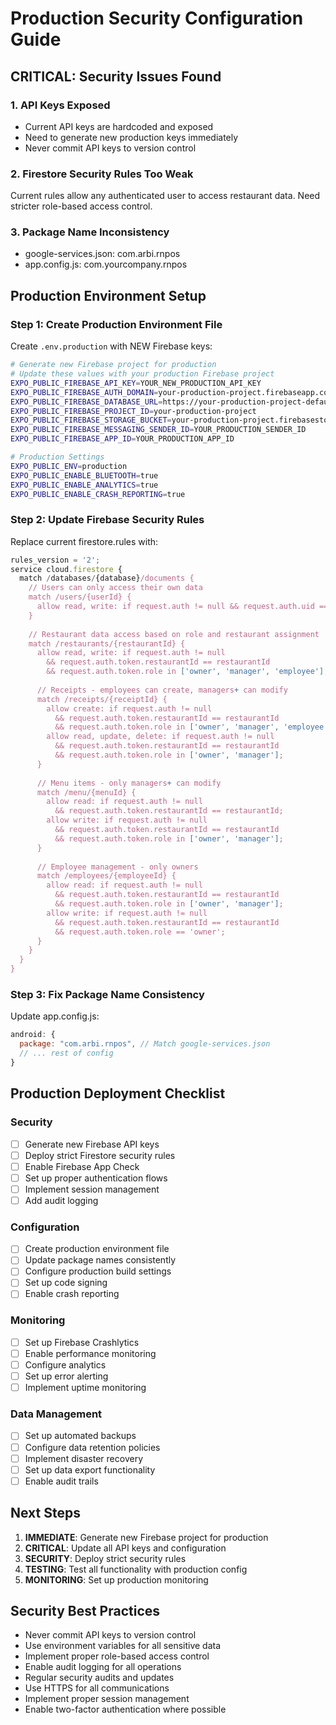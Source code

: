 # Production Security Configuration Guide

## CRITICAL: Security Issues Found

### 1. API Keys Exposed
- Current API keys are hardcoded and exposed
- Need to generate new production keys immediately
- Never commit API keys to version control

### 2. Firestore Security Rules Too Weak
Current rules allow any authenticated user to access restaurant data.
Need stricter role-based access control.

### 3. Package Name Inconsistency
- google-services.json: com.arbi.rnpos
- app.config.js: com.yourcompany.rnpos

## Production Environment Setup

### Step 1: Create Production Environment File
Create `.env.production` with NEW Firebase keys:

```bash
# Generate new Firebase project for production
# Update these values with your production Firebase project
EXPO_PUBLIC_FIREBASE_API_KEY=YOUR_NEW_PRODUCTION_API_KEY
EXPO_PUBLIC_FIREBASE_AUTH_DOMAIN=your-production-project.firebaseapp.com
EXPO_PUBLIC_FIREBASE_DATABASE_URL=https://your-production-project-default-rtdb.firebaseio.com
EXPO_PUBLIC_FIREBASE_PROJECT_ID=your-production-project
EXPO_PUBLIC_FIREBASE_STORAGE_BUCKET=your-production-project.firebasestorage.app
EXPO_PUBLIC_FIREBASE_MESSAGING_SENDER_ID=YOUR_PRODUCTION_SENDER_ID
EXPO_PUBLIC_FIREBASE_APP_ID=YOUR_PRODUCTION_APP_ID

# Production Settings
EXPO_PUBLIC_ENV=production
EXPO_PUBLIC_ENABLE_BLUETOOTH=true
EXPO_PUBLIC_ENABLE_ANALYTICS=true
EXPO_PUBLIC_ENABLE_CRASH_REPORTING=true
```

### Step 2: Update Firebase Security Rules
Replace current firestore.rules with:

```javascript
rules_version = '2';
service cloud.firestore {
  match /databases/{database}/documents {
    // Users can only access their own data
    match /users/{userId} {
      allow read, write: if request.auth != null && request.auth.uid == userId;
    }
    
    // Restaurant data access based on role and restaurant assignment
    match /restaurants/{restaurantId} {
      allow read, write: if request.auth != null 
        && request.auth.token.restaurantId == restaurantId
        && request.auth.token.role in ['owner', 'manager', 'employee'];
      
      // Receipts - employees can create, managers+ can modify
      match /receipts/{receiptId} {
        allow create: if request.auth != null 
          && request.auth.token.restaurantId == restaurantId
          && request.auth.token.role in ['owner', 'manager', 'employee'];
        allow read, update, delete: if request.auth != null 
          && request.auth.token.restaurantId == restaurantId
          && request.auth.token.role in ['owner', 'manager'];
      }
      
      // Menu items - only managers+ can modify
      match /menu/{menuId} {
        allow read: if request.auth != null 
          && request.auth.token.restaurantId == restaurantId;
        allow write: if request.auth != null 
          && request.auth.token.restaurantId == restaurantId
          && request.auth.token.role in ['owner', 'manager'];
      }
      
      // Employee management - only owners
      match /employees/{employeeId} {
        allow read: if request.auth != null 
          && request.auth.token.restaurantId == restaurantId
          && request.auth.token.role in ['owner', 'manager'];
        allow write: if request.auth != null 
          && request.auth.token.restaurantId == restaurantId
          && request.auth.token.role == 'owner';
      }
    }
  }
}
```

### Step 3: Fix Package Name Consistency
Update app.config.js:
```javascript
android: {
  package: "com.arbi.rnpos", // Match google-services.json
  // ... rest of config
}
```

## Production Deployment Checklist

### Security
- [ ] Generate new Firebase API keys
- [ ] Deploy strict Firestore security rules
- [ ] Enable Firebase App Check
- [ ] Set up proper authentication flows
- [ ] Implement session management
- [ ] Add audit logging

### Configuration
- [ ] Create production environment file
- [ ] Update package names consistently
- [ ] Configure production build settings
- [ ] Set up code signing
- [ ] Enable crash reporting

### Monitoring
- [ ] Set up Firebase Crashlytics
- [ ] Enable performance monitoring
- [ ] Configure analytics
- [ ] Set up error alerting
- [ ] Implement uptime monitoring

### Data Management
- [ ] Set up automated backups
- [ ] Configure data retention policies
- [ ] Implement disaster recovery
- [ ] Set up data export functionality
- [ ] Enable audit trails

## Next Steps

1. **IMMEDIATE**: Generate new Firebase project for production
2. **CRITICAL**: Update all API keys and configuration
3. **SECURITY**: Deploy strict security rules
4. **TESTING**: Test all functionality with production config
5. **MONITORING**: Set up production monitoring

## Security Best Practices

- Never commit API keys to version control
- Use environment variables for all sensitive data
- Implement proper role-based access control
- Enable audit logging for all operations
- Regular security audits and updates
- Use HTTPS for all communications
- Implement proper session management
- Enable two-factor authentication where possible

